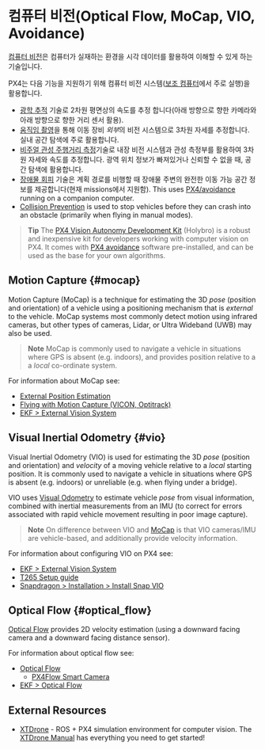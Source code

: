 # 컴퓨터 비전(Optical Flow, MoCap, VIO, Avoidance)

[컴퓨터 비전](https://en.wikipedia.org/wiki/Computer_vision)은 컴퓨터가 실재하는 환경을 시각 데이터를 활용하여 이해할 수 있게 하는 기술입니다.

PX4는 다음 기능을 지원하기 위해 컴퓨터 비전 시스템([보조 컴퓨터](../companion_computer/pixhawk_companion.md)에서 주로 실행)을 활용합니다.

- [광학 추적](#optical_flow) 기술로 2차원 평면상의 속도를 추정 합니다(아래 방향으로 향한 카메라와 아래 방향으로 향한 거리 센서 활용).
- [움직임 촬영](#mocap)을 통해 이동 장비 *외부*의 비전 시스템으로 3차원 자세를 추정합니다. 실내 공간 탐색에 주로 활용합니다.
- [비주얼 관성 주행거리 측정](#vio)기술로 내장 비전 시스템과 관성 측정부를 활용하여 3차원 자세와 속도를 추정합니다. 광역 위치 정보가 빠져있거나 신뢰할 수 없을 때, 공간 탐색에 활용합니다.
- [장애물 회피](https://docs.px4.io/master/en/computer_vision/obstacle_avoidance.html) 기술은 계획 경로를 비행할 때 장애물 주변의 완전한 이동 가능 공간 정보를 제공합니다(현재 missions에서 지원함). This uses [PX4/avoidance](https://github.com/PX4/avoidance) running on a companion computer.
- [Collision Prevention](https://docs.px4.io/master/en/computer_vision/collision_prevention.html) is used to stop vehicles before they can crash into an obstacle (primarily when flying in manual modes).

> **Tip** The [PX4 Vision Autonomy Development Kit](https://docs.px4.io/master/en/complete_vehicles/px4_vision_kit.html) (Holybro) is a robust and inexpensive kit for developers working with computer vision on PX4. It comes with [PX4 avoidance](https://github.com/PX4/avoidance#obstacle-detection-and-avoidance) software pre-installed, and can be used as the base for your own algorithms.

## Motion Capture {#mocap}

Motion Capture (MoCap) is a technique for estimating the 3D *pose* (position and orientation) of a vehicle using a positioning mechanism that is *external* to the vehicle. MoCap systems most commonly detect motion using infrared cameras, but other types of cameras, Lidar, or Ultra Wideband (UWB) may also be used.

> **Note** MoCap is commonly used to navigate a vehicle in situations where GPS is absent (e.g. indoors), and provides position relative to a a *local* co-ordinate system.

For information about MoCap see:

- [External Position Estimation](../ros/external_position_estimation.md)
- [Flying with Motion Capture (VICON, Optitrack)](../tutorials/motion-capture-vicon-optitrack.md)
- [EKF > External Vision System](https://docs.px4.io/master/en/advanced_config/tuning_the_ecl_ekf.html#external-vision-system)

## Visual Inertial Odometry {#vio}

Visual Inertial Odometry (VIO) is used for estimating the 3D *pose* (position and orientation) and *velocity* of a moving vehicle relative to a *local* starting position. It is commonly used to navigate a vehicle in situations where GPS is absent (e.g. indoors) or unreliable (e.g. when flying under a bridge).

VIO uses [Visual Odometry](https://en.wikipedia.org/wiki/Visual_odometry) to estimate vehicle *pose* from visual information, combined with inertial measurements from an IMU (to correct for errors associated with rapid vehicle movement resulting in poor image capture).

> **Note** On difference between VIO and [MoCap](#mocap) is that VIO cameras/IMU are vehicle-based, and additionally provide velocity information.

For information about configuring VIO on PX4 see:

- [EKF > External Vision System](https://docs.px4.io/master/en/advanced_config/tuning_the_ecl_ekf.html#external-vision-system)
- [T265 Setup guide](https://docs.px4.io/master/en/peripheral/t265_vio.md)
- [Snapdragon > Installation > Install Snap VIO](https://docs.px4.io/master/en/flight_controller/snapdragon_flight_software_installation.html#install-snap-vio)

## Optical Flow {#optical_flow}

[Optical Flow](https://docs.px4.io/master/en/sensor/optical_flow.html) provides 2D velocity estimation (using a downward facing camera and a downward facing distance sensor).

For information about optical flow see:

- [Optical Flow](https://docs.px4.io/master/en/sensor/optical_flow.html) 
  - [PX4Flow Smart Camera](https://docs.px4.io/master/en/sensor/px4flow.html)
- [EKF > Optical Flow](https://docs.px4.io/master/en/advanced_config/tuning_the_ecl_ekf.html#optical-flow)

## External Resources

- [XTDrone](https://github.com/robin-shaun/XTDrone/blob/master/README.en.md) - ROS + PX4 simulation environment for computer vision. The [XTDrone Manual](https://www.yuque.com/xtdrone/manual_en) has everything you need to get started!